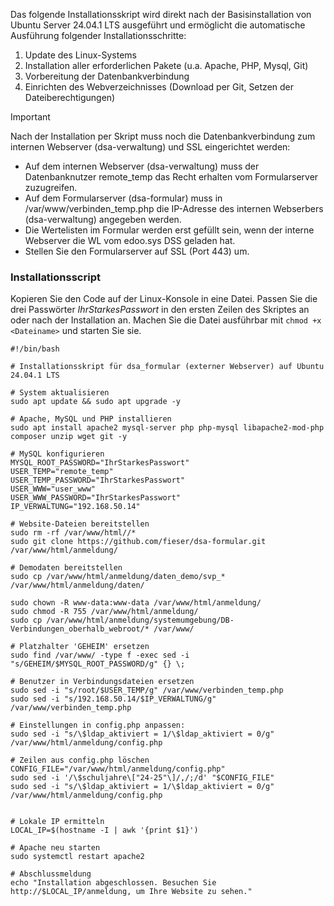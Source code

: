Das folgende Installationsskript wird direkt nach der Basisinstallation von Ubuntu Server 24.04.1 LTS ausgeführt und ermöglicht die automatische Ausführung folgender Installationsschritte:
1. Update des Linux-Systems
2. Installation aller erforderlichen Pakete (u.a. Apache, PHP, Mysql, Git)
3. Vorbereitung der Datenbankverbindung
4. Einrichten des Webverzeichnisses (Download per Git, Setzen der Dateiberechtigungen)

> [!IMPORTANT]
> Nach der Installation per Skript muss noch die Datenbankverbindung zum internen Webserver (dsa-verwaltung) und SSL eingerichtet werden:
> - Auf dem internen Webserver (dsa-verwaltung) muss der Datenbanknutzer remote_temp das Recht erhalten vom Formularserver zuzugreifen.
> - Auf dem Formularserver (dsa-formular) muss in /var/www/verbinden_temp.php die IP-Adresse des internen Webserbers (dsa-verwaltung) angegeben werden.
> - Die Wertelisten im Formular werden erst gefüllt sein, wenn der interne Webserver die WL vom edoo.sys DSS geladen hat.
> - Stellen Sie den Formularserver auf SSL (Port 443) um.

### Installationsscript
Kopieren Sie den Code auf der Linux-Konsole in eine Datei. 
Passen Sie die drei Passwörter _IhrStarkesPasswort_ in den ersten Zeilen des Skriptes an oder nach der Installation an. 
Machen Sie die Datei ausführbar mit `chmod +x <Dateiname>` und starten Sie sie.

```
#!/bin/bash

# Installationsskript für dsa_formular (externer Webserver) auf Ubuntu 24.04.1 LTS

# System aktualisieren
sudo apt update && sudo apt upgrade -y

# Apache, MySQL und PHP installieren
sudo apt install apache2 mysql-server php php-mysql libapache2-mod-php composer unzip wget git -y

# MySQL konfigurieren
MYSQL_ROOT_PASSWORD="IhrStarkesPasswort"
USER_TEMP="remote_temp"
USER_TEMP_PASSWORD="IhrStarkesPasswort"
USER_WWW="user_www"
USER_WWW_PASSWORD="IhrStarkesPasswort"
IP_VERWALTUNG="192.168.50.14"

# Website-Dateien bereitstellen
sudo rm -rf /var/www/html//*
sudo git clone https://github.com/fieser/dsa-formular.git /var/www/html/anmeldung/

# Demodaten bereitstellen
sudo cp /var/www/html/anmeldung/daten_demo/svp_* /var/www/html/anmeldung/daten/

sudo chown -R www-data:www-data /var/www/html/anmeldung/
sudo chmod -R 755 /var/www/html/anmeldung/
sudo cp /var/www/html/anmeldung/systemumgebung/DB-Verbindungen_oberhalb_webroot/* /var/www/

# Platzhalter 'GEHEIM' ersetzen
sudo find /var/www/ -type f -exec sed -i "s/GEHEIM/$MYSQL_ROOT_PASSWORD/g" {} \;

# Benutzer in Verbindungsdateien ersetzen
sudo sed -i "s/root/$USER_TEMP/g" /var/www/verbinden_temp.php
sudo sed -i "s/192.168.50.14/$IP_VERWALTUNG/g" /var/www/verbinden_temp.php

# Einstellungen in config.php anpassen:
sudo sed -i "s/\$ldap_aktiviert = 1/\$ldap_aktiviert = 0/g" /var/www/html/anmeldung/config.php

# Zeilen aus config.php löschen
CONFIG_FILE="/var/www/html/anmeldung/config.php"
sudo sed -i '/\$schuljahre\["24-25"\]/,/;/d' "$CONFIG_FILE"
sudo sed -i "s/\$ldap_aktiviert = 1/\$ldap_aktiviert = 0/g" /var/www/html/anmeldung/config.php


# Lokale IP ermitteln
LOCAL_IP=$(hostname -I | awk '{print $1}')

# Apache neu starten
sudo systemctl restart apache2

# Abschlussmeldung
echo "Installation abgeschlossen. Besuchen Sie http://$LOCAL_IP/anmeldung, um Ihre Website zu sehen."

```



